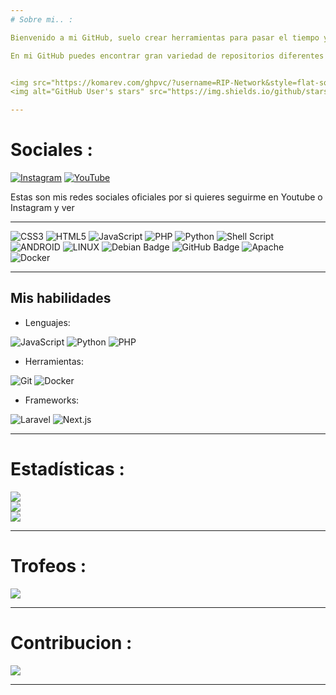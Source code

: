 ```yaml
---
# Sobre mi.. : 

Bienvenido a mi GitHub, suelo crear herramientas para pasar el tiempo y que la gente las pueda usar para su gusto. mayormente suelo crear herramientas automatizadas para poder ayudar a la gente a facilitar sus tareas.

En mi GitHub puedes encontrar gran variedad de repositorios diferentes y funcionales para que puedas usarlos, no me hago responsable del mal uso que se le pueda llegar a dar a alguna herramienta.


<img src="https://komarev.com/ghpvc/?username=RIP-Network&style=flat-square&color=blue"> 
<img alt="GitHub User's stars" src="https://img.shields.io/github/stars/DarkHater01?style=social">

---
```


# Sociales :

[![Instagram](https://img.shields.io/badge/Instagram-%23E4405F.svg?logo=Instagram&logoColor=white)](https://instagram.com/k4l1_l1nux) 
[![YouTube](https://img.shields.io/badge/YouTube-%23FF0000.svg?logo=YouTube&logoColor=white)](https://youtube.com/@cyber_dark_hater)

Estas son mis redes sociales oficiales por si quieres seguirme en Youtube o Instagram y ver

---

![CSS3](https://img.shields.io/badge/css3-%231572B6.svg?style=for-the-badge&logo=css3&logoColor=white) 
![HTML5](https://img.shields.io/badge/html5-%23E34F26.svg?style=for-the-badge&logo=html5&logoColor=white) ![JavaScript](https://img.shields.io/badge/javascript-%23323330.svg?style=for-the-badge&logo=javascript&logoColor=%23F7DF1E) 
![PHP](https://img.shields.io/badge/php-%23777BB4.svg?style=for-the-badge&logo=php&logoColor=white) 
![Python](https://img.shields.io/badge/python-3670A0?style=for-the-badge&logo=python&logoColor=ffdd54) 
![Shell Script](https://img.shields.io/badge/shell_script-%23121011.svg?style=for-the-badge&logo=gnu-bash&logoColor=white) 
![ANDROID](https://img.shields.io/badge/android-%2320232a.svg?style=for-the-badge&logo=android&logoColor=%a4c639) 
![LINUX](https://img.shields.io/badge/Linux-FCC624?style=for-the-badge&logo=linux&logoColor=black)
![Debian Badge](https://img.shields.io/badge/Debian-A81D33?logo=debian&logoColor=fff&style=for-the-badge)
![GitHub Badge](https://img.shields.io/badge/GitHub-181717?logo=github&logoColor=fff&style=for-the-badge)
![Apache](https://img.shields.io/badge/apache-%23D42029.svg?style=for-the-badge&logo=apache&logoColor=white)
![Docker](https://img.shields.io/badge/docker-%230db7ed.svg?style=for-the-badge&logo=docker&logoColor=white)

---
## Mis habilidades
- Lenguajes:

  
![JavaScript](https://img.shields.io/badge/Code-JavaScript-informational?style=flat&logo=javascript&color=F7DF1E)
![Python](https://img.shields.io/badge/Code-Python-informational?style=flat&logo=python&color=3776AB)
![PHP](https://img.shields.io/badge/Code-PHP-informational?style=flat&logo=php&color=777BB4)
- Herramientas:

  
![Git](https://img.shields.io/badge/Git-F05032?style=for-the-badge&logo=git&logoColor=white) ![Docker](https://img.shields.io/badge/Docker-2496ED?style=for-the-badge&logo=docker&logoColor=white)
- Frameworks:

  
![Laravel](https://img.shields.io/badge/Framework-Laravel-informational?style=flat&logo=laravel&color=FF2D20)
![Next.js](https://img.shields.io/badge/Framework-Next.js-informational?style=flat&logo=next.js&color=000000)


---
# Estadísticas :

![](https://github-readme-stats.vercel.app/api?username=DarkHater01&theme=dark&hide_border=false&include_all_commits=true&count_private=true)<br/>
![](https://github-readme-streak-stats.herokuapp.com/?user=DarkHater01&theme=dark&hide_border=false)<br/>
![](https://github-readme-stats.vercel.app/api/top-langs/?username=DarkHater01&theme=dark&hide_border=false&include_all_commits=true&count_private=true&layout=compact)

---

# Trofeos :

![](https://github-profile-trophy.vercel.app/?username=DarkHater01&theme=dark_dimmed&no-frame=false&no-bg=false&margin-w=4)

---

# Contribucion :

![](https://github-contributor-stats.vercel.app/api?username=DarkHater01&limit=5&theme=dark&combine_all_yearly_contributions=true)

---
